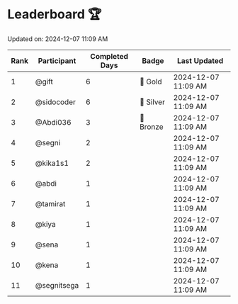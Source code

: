 # Leaderboard 🏆

Updated on: 2024-12-07 11:09 AM

| Rank | Participant       | Completed Days | Badge      | Last Updated         |
|------|-------------------|----------------|------------|----------------------|
| 1    | @gift             | 6              | 🏅 Gold     | 2024-12-07 11:09 AM |
| 2    | @sidocoder        | 6              | 🥈 Silver   | 2024-12-07 11:09 AM |
| 3    | @Abdi036          | 3              | 🥉 Bronze   | 2024-12-07 11:09 AM |
| 4    | @segni            | 2              |            | 2024-12-07 11:09 AM |
| 5    | @kika1s1          | 2              |            | 2024-12-07 11:09 AM |
| 6    | @abdi             | 1              |            | 2024-12-07 11:09 AM |
| 7    | @tamirat          | 1              |            | 2024-12-07 11:09 AM |
| 8    | @kiya             | 1              |            | 2024-12-07 11:09 AM |
| 9    | @sena             | 1              |            | 2024-12-07 11:09 AM |
| 10   | @kena             | 1              |            | 2024-12-07 11:09 AM |
| 11   | @segnitsega       | 1              |            | 2024-12-07 11:09 AM |
